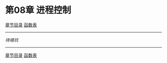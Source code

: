 <h1 id=file_notes>
    第08章 进程控制
</h1>

[章节目录](../../README.md#title_ch08 "返回章节目录")
[函数表](func.md "进入函数表")

---

*待填坑*

---

[章节目录](../../README.md#title_ch08 "返回章节目录")
[函数表](func.md "进入函数表")
